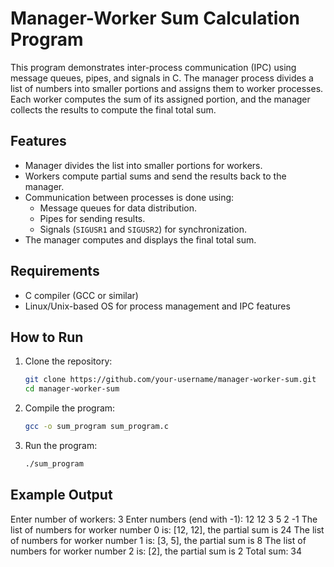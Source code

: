 # Manager-Worker Sum Calculation Program

This program demonstrates inter-process communication (IPC) using message queues, pipes, and signals in C. The manager process divides a list of numbers into smaller portions and assigns them to worker processes. Each worker computes the sum of its assigned portion, and the manager collects the results to compute the final total sum.

## Features
- Manager divides the list into smaller portions for workers.
- Workers compute partial sums and send the results back to the manager.
- Communication between processes is done using:
  - Message queues for data distribution.
  - Pipes for sending results.
  - Signals (`SIGUSR1` and `SIGUSR2`) for synchronization.
- The manager computes and displays the final total sum.

## Requirements
- C compiler (GCC or similar)
- Linux/Unix-based OS for process management and IPC features

## How to Run

1. Clone the repository:
    ```bash
    git clone https://github.com/your-username/manager-worker-sum.git
    cd manager-worker-sum
    ```

2. Compile the program:
    ```bash
    gcc -o sum_program sum_program.c
    ```

3. Run the program:
    ```bash
    ./sum_program
    ```

## Example Output

Enter number of workers: 3 Enter numbers (end with -1): 12 12 3 5 2 -1 The list of numbers for worker number 0 is: [12, 12], the partial sum is 24 The list of numbers for worker number 1 is: [3, 5], the partial sum is 8 The list of numbers for worker number 2 is: [2], the partial sum is 2 Total sum: 34
